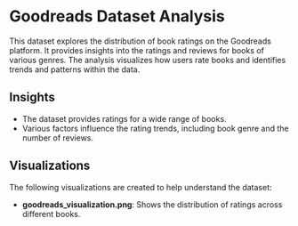 # Goodreads Dataset Analysis

This dataset explores the distribution of book ratings on the Goodreads platform. It provides insights into the ratings and reviews for books of various genres. The analysis visualizes how users rate books and identifies trends and patterns within the data.

## Insights
- The dataset provides ratings for a wide range of books.
- Various factors influence the rating trends, including book genre and the number of reviews.

## Visualizations
The following visualizations are created to help understand the dataset:
- **goodreads_visualization.png**: Shows the distribution of ratings across different books.

